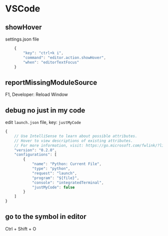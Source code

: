 # VSCode

## showHover

settings.json file

```javascript
    {
        "key": "ctrl+k i",
        "command": "editor.action.showHover",
        "when": "editorTextFocus"
    }
```

## reportMissingModuleSource

F1, Developer: Reload Window

## debug no just in my code

edit `launch.json` file, key: `justMyCode`

```javascript
{
    // Use IntelliSense to learn about possible attributes.
    // Hover to view descriptions of existing attributes.
    // For more information, visit: https://go.microsoft.com/fwlink/?linkid=830387
    "version": "0.2.0",
    "configurations": [
        {
            "name": "Python: Current File",
            "type": "python",
            "request": "launch",
            "program": "${file}",
            "console": "integratedTerminal",
            "justMyCode": false
        }
    ]
}
```

## go to the symbol in editor

Ctrl + Shift + O

